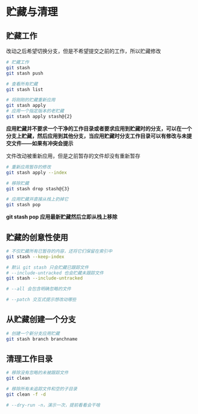 # 贮藏与清理

## 贮藏工作

改动之后希望切换分支，但是不希望提交之前的工作，所以贮藏修改

```sh
# 贮藏工作
git stash
git stash push 

# 查看所有贮藏
git stash list

# 将刚刚的贮藏重新应用
git stash apply
# 应用一个指定版本的老贮藏
git stash apply stash@{2}
```

**应用贮藏并不要求一个干净的工作目录或者要求应用到贮藏时的分支，可以在一个分支上贮藏，然后应用到其他分支，当应用贮藏时分支工作目录可以有修改与未提交文件——如果有冲突会提示**

文件改动被重新应用，但是之前暂存的文件却没有重新暂存

```sh
# 重新应用暂存的修改
git stash apply --index

# 移除贮藏
git stash drop stash@{3}

# 应用贮藏并直接从栈上扔掉它
git stash pop
```

**git stash pop 应用最新贮藏然后立即从栈上移除**

## 贮藏的创意性使用

```sh
# 不仅贮藏所有已暂存的内容，还将它们保留在索引中
git stash --keep-index

# 默认 git stash 只会贮藏已跟踪文件
# --include-untracked 也会贮藏未跟踪文件
git stash --include-untracked

# --all 会包含明确忽略的文件

# --patch 交互式提示想改动哪些
```

## 从贮藏创建一个分支

```sh
# 创建一个新分支应用贮藏
git stash branch branchname
```

## 清理工作目录

```sh
# 移除没有忽略的未被跟踪文件
git clean

# 移除所有未追踪文件和空的子目录
git clean -f -d

# --dry-run -n，演示一次，提前看看会干啥

```

